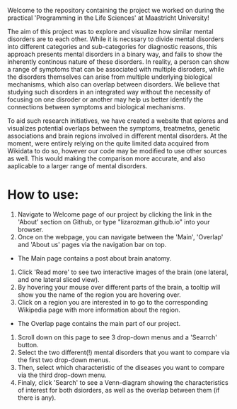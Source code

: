 Welcome to the repository containing the project we worked on during the practical 'Programming in the Life Sciences' at Maastricht University!

The aim of this project was to explore and visualize how similar mental disorders are to each other. While it is necssary to divide mental disorders into different categories and sub-categories for diagnostic reasons, this approach presents mental disorders in a binary way, and fails to show the inherently continous nature of these disorders. In reality, a person can show a range of symptoms that can be associated with multiple disroders, while the disorders themselves can arise from multiple underlying biological mechanisms, which also can overlap between disorders. We believe that studying such disorders in an integrated way without the necessity of focusing on one disroder or another may help us better identify the connections between symptoms and biological mechanisms.

To aid such research initiatives, we have created a website that eplores and visualizes potential overlaps between the symptoms, treatmetns, genetic associations and brain regions involved in different mental disorders. At the moment, were entirely relying on the quite limited data acquired from Wikidata to do so, however our code may be modified to use other sources as well. This would making the comparison more accurate, and also aaplicable to a larger range of mental disorders.

# How to use:
1. Navigate to Welcome page of our project by clicking the link in the 'About' section on Github, or type "lizarozman.github.io" into your browser.
2. Once on the webpage, you can navigate between the 'Main', 'Overlap' and 'About us' pages via the navigation bar on top.

- The Main page contains a post about brain anatomy.
1. Click 'Read more' to see two interactive images of the brain (one lateral, and one lateral sliced view).
2. By hovering your mouse over different parts of the brain, a tooltip will show you the name of the region you are hovering over.
3. Click on a region you are interested in to go to the corresponding Wikipedia page with more information about the region.

- The Overlap page contains the main part of our project.
 1. Scroll down on this page to see 3 drop-down menus and a 'Searrch' button.
 2. Select the two different(!) mental disorders that you want to compare via the first two drop-down menus.
 3. Then, select which characteristic of the diseases you want to compare via the third drop-down menu.   
 4. Finaly, click 'Search' to see a Venn-diagram showing the characteristics of interest for both dsiorders, as well as the overlap between them (if there is any).
